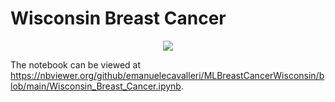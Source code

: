 # Wisconsin Breast Cancer

<p align="center">
  <img 
    src="https://media.istockphoto.com/vectors/national-breast-cancer-awareness-month-pink-ribbon-isolated-vector-vector-id1262757237?k=20&m=1262757237&s=612x612&w=0&h=bKDgXBt12X8cB_SMLCfEcx3GPeWU5-DkyKuXOTLPpcc=)#center"
  >
</p>

The notebook can be viewed at https://nbviewer.org/github/emanuelecavalleri/MLBreastCancerWisconsin/blob/main/Wisconsin_Breast_Cancer.ipynb.
